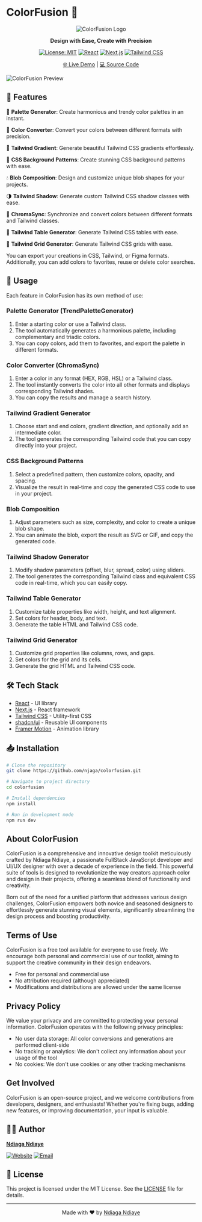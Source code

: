 # ColorFusion 🎨

<div align="center">

![ColorFusion Logo](https://github.com/njaga/colorfusion/blob/main/app/favicon.ico)

**Design with Ease, Create with Precision**

[![License: MIT](https://img.shields.io/badge/License-MIT-yellow.svg)](https://opensource.org/licenses/MIT)
[![React](https://img.shields.io/badge/React-20232A?style=for-the-badge&logo=react&logoColor=61DAFB)](https://reactjs.org/)
[![Next.js](https://img.shields.io/badge/Next.js-000000?style=for-the-badge&logo=next.js&logoColor=white)](https://nextjs.org/)
[![Tailwind CSS](https://img.shields.io/badge/Tailwind_CSS-38B2AC?style=for-the-badge&logo=tailwind-css&logoColor=white)](https://tailwindcss.com/)

[🌐 Live Demo](https://colorfusion-five.vercel.app/) | [💻 Source Code](https://github.com/njaga/colorfusion)

</div>

![ColorFusion Preview](public/img/preview%20colorfusion.gif)

## 🚀 Features

🎨 **Palette Generator**: Create harmonious and trendy color palettes in an instant.

🔄 **Color Converter**: Convert your colors between different formats with precision.

🌈 **Tailwind Gradient**: Generate beautiful Tailwind CSS gradients effortlessly.

🔲 **CSS Background Patterns**: Create stunning CSS background patterns with ease.

💧 **Blob Composition**: Design and customize unique blob shapes for your projects.

🌗 **Tailwind Shadow**: Generate custom Tailwind CSS shadow classes with ease.

🔗 **ChromaSync**: Synchronize and convert colors between different formats and Tailwind  classes.

🔲 **Tailwind Table Generator**: Generate Tailwind CSS tables with ease.

🔲 **Tailwind Grid Generator**: Generate Tailwind CSS grids with ease.

You can export your creations in CSS, Tailwind, or Figma formats. Additionally, you can add colors to favorites, reuse or delete color searches.

## 🎯 Usage

Each feature in ColorFusion has its own method of use:

### Palette Generator (TrendPaletteGenerator)

1. Enter a starting color or use a Tailwind class.
2. The tool automatically generates a harmonious palette, including complementary and triadic colors.
3. You can copy colors, add them to favorites, and export the palette in different formats.

### Color Converter (ChromaSync)

1. Enter a color in any format (HEX, RGB, HSL) or a Tailwind class.
2. The tool instantly converts the color into all other formats and displays corresponding Tailwind shades.
3. You can copy the results and manage a search history.

### Tailwind Gradient Generator

1. Choose start and end colors, gradient direction, and optionally add an intermediate color.
2. The tool generates the corresponding Tailwind code that you can copy directly into your project.

### CSS Background Patterns

1. Select a predefined pattern, then customize colors, opacity, and spacing.
2. Visualize the result in real-time and copy the generated CSS code to use in your project.

### Blob Composition

1. Adjust parameters such as size, complexity, and color to create a unique blob shape.
2. You can animate the blob, export the result as SVG or GIF, and copy the generated code.

### Tailwind Shadow Generator

1. Modify shadow parameters (offset, blur, spread, color) using sliders.
2. The tool generates the corresponding Tailwind class and equivalent CSS code in real-time, which you can easily copy.

### Tailwind Table Generator

1. Customize table properties like width, height, and text alignment.
2. Set colors for header, body, and text.
3. Generate the table HTML and Tailwind CSS code.   

### Tailwind Grid Generator

1. Customize grid properties like columns, rows, and gaps.
2. Set colors for the grid and its cells.
3. Generate the grid HTML and Tailwind CSS code.

## 🛠️ Tech Stack

- [React](https://reactjs.org/) - UI library
- [Next.js](https://nextjs.org/) - React framework
- [Tailwind CSS](https://tailwindcss.com/) - Utility-first CSS
- [shadcn/ui](https://ui.shadcn.com/) - Reusable UI components
- [Framer Motion](https://www.framer.com/motion/) - Animation library

## 📥 Installation

```bash
# Clone the repository
git clone https://github.com/njaga/colorfusion.git

# Navigate to project directory
cd colorfusion

# Install dependencies
npm install

# Run in development mode
npm run dev
```

## About ColorFusion

ColorFusion is a comprehensive and innovative design toolkit meticulously crafted by Ndiaga Ndiaye, a passionate FullStack JavaScript developer and UI/UX designer with over a decade of experience in the field. This powerful suite of tools is designed to revolutionize the way creators approach color and design in their projects, offering a seamless blend of functionality and creativity.

Born out of the need for a unified platform that addresses various design challenges, ColorFusion empowers both novice and seasoned designers to effortlessly generate stunning visual elements, significantly streamlining the design process and boosting productivity.

## Terms of Use

ColorFusion is a free tool available for everyone to use freely. We encourage both personal and commercial use of our toolkit, aiming to support the creative community in their design endeavors.
* Free for personal and commercial use
* No attribution required (although appreciated)
* Modifications and distributions are allowed under the same license

## Privacy Policy

We value your privacy and are committed to protecting your personal information. ColorFusion operates with the following privacy principles:
* No user data storage: All color conversions and generations are performed client-side
* No tracking or analytics: We don't collect any information about your usage of the tool
* No cookies: We don't use cookies or any other tracking mechanisms

## Get Involved

ColorFusion is an open-source project, and we welcome contributions from developers, designers, and enthusiasts! Whether you're fixing bugs, adding new features, or improving documentation, your input is valuable.

## 👨‍💻 Author

**[Ndiaga Ndiaye](https://ndiagandiaye.com)**

[![Website](https://img.shields.io/badge/Website-ndiagandiaye.com-blue?style=for-the-badge&logo=google-chrome)](https://ndiagandiaye.com)
[![Email](https://img.shields.io/badge/Email-contact%40ndiagandiaye.com-red?style=for-the-badge&logo=gmail)](mailto:contact@ndiagandiaye.com)

## 📄 License

This project is licensed under the MIT License. See the [LICENSE](LICENSE) file for details.

---

<div align="center">

Made with ❤️ by [Ndiaga Ndiaye](https://ndiagandiaye.com)

</div>